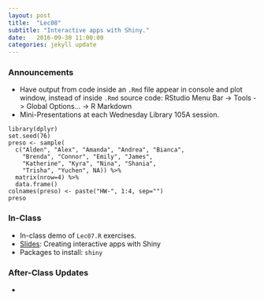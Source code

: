 ```yaml
---
layout: post
title:  "Lec08"
subtitle: "Interactive apps with Shiny."
date:   2016-09-30 11:00:00
categories: jekyll update
---
```




### Announcements

* Have output from code inside an `.Rmd` file appear in console and plot window, instead of inside `.Rmd` source code: RStudio Menu Bar -> Tools -> Global Options... -> R Markdown
* Mini-Presentations at each Wednesday Library 105A session.  

~~~
library(dplyr)
set.seed(76)
preso <- sample(
  c("Alden", "Alex", "Amanda", "Andrea", "Bianca",
    "Brenda", "Connor", "Emily", "James", 
    "Katherine", "Kyra", "Nina", "Shania", 
    "Trisha", "Yuchen", NA)) %>% 
  matrix(nrow=4) %>% 
  data.frame()
colnames(preso) <- paste("HW-", 1:4, sep="")
preso
~~~




### In-Class

* In-class demo of `Lec07.R` exercises.
* <a href =
"http://htmlpreview.github.io/?https://raw.githubusercontent.com/2016-09-Middlebury-Data-Science/Topics/master/Lec08%20Shiny/Lec08.html"
target = "_blank">Slides</a>: Creating interactive apps with Shiny
* Packages to install: `shiny`



### After-Class Updates

* 

